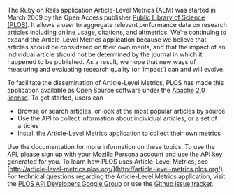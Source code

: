 The Ruby on Rails application Article-Level Metrics (ALM) was started in March 2009 by the Open Access publisher [Public Library of Science (PLOS)](http://www.plos.org/). It allows a user to aggregate relevant performance data on research articles including online usage, citations, and altmetrics. We’re continuing to expand the Article-Level Metrics application because we believe that articles should be considered on their own merits, and that the impact of an individual article should not be determined by the journal in which it happened to be published. As a result, we hope that new ways of measuring and evaluating research quality (or ‘impact’) can and will evolve.

To facilitate the dissemination of Article-Level Metrics, PLOS has made this application available as Open Source software under the [Apache 2.0 license](http://www.apache.org/licenses/LICENSE-2.0). To get started, users can

* Browse or search articles, or look at the most popular articles by source
* Use the API to collect information about individual articles, or a set of articles
* Install the Article-Level Metrics application to collect their own metrics

Use the documentation for more information on these topics. To use the API, please sign up with your [Mozilla Persona](http://www.mozilla.org/en-US/persona/) account and use the API key generated for you. To learn how PLOS uses Article-Level Metrics, see [http://article-level-metrics.plos.org/](http://article-level-metrics.plos.org/). For technical questions regarding the Article-Level Metrics application, visit the [PLOS API Developers Google Group](https://groups.google.com/forum/?fromgroups#!forum/plos-api-developers) or use the [Github issue tracker](https://github.com/articlemetrics/alm/issues).
